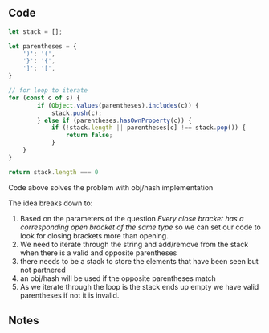 ## Code
``` js
let stack = [];

let parentheses = {
	')': '(',
	'}': '{',
	']': '[',
}

// for loop to iterate
for (const c of s) {
		if (Object.values(parentheses).includes(c)) {
			stack.push(c);
		} else if (parentheses.hasOwnProperty(c)) {
			if (!stack.length || parentheses[c] !== stack.pop()) {
				return false;
			}
	}
}

return stack.length === 0
```
Code above solves the problem with obj/hash implementation

The idea breaks down to:
1. Based on the parameters of the question _Every close bracket has a corresponding open bracket of the same type_ so we can set our code to look for closing brackets more than opening.
2. We need to iterate through the string and add/remove from the stack when there is a valid and opposite parentheses
3. there needs to be a stack to store the elements that have been seen but not partnered
4. an obj/hash will be used if the opposite parentheses match
5. As we iterate through the loop is the stack ends up empty we have valid parentheses if not it is invalid.
## Notes
